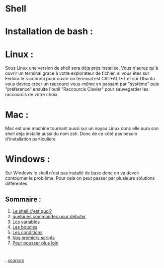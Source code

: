 # Shell 

# Installation de bash :
   # Linux :
Sous Linux une version de shell sera déja prés installée. Vous n'aurez qu'à ouvrir un terminal grace à votre explorateur de fichier, si vous êtes sur Fedora le raccourci pour ouvrir un terminal est CRT+ALT+T et sur Ubuntu vous devrez créer un raccourci vous-même en passant par "système" puis "préférence" ensuite  l'outil "Raccourcis Clavier" pour sauvegarder les raccourcis de votre choix.
  # Mac :
Mac est une machine tournant aussi sur un noyau Linux donc elle aura son shell déja installé aussi  du nom zsh.
Donc de ce côté pas besoin d'installation particulière
  # Windows : 
Sur Windows le shell n'est pas installé de base donc on va devoir contourner le problème. Pour cela on peut passer par plusieurs solutions différentes
## Sommaire : 
1. [Le shell c'est quoi?](https://github.com/lancelot260/linux/blob/main/shell%3F.md)
2. [quelques commandes pour débuter](https://github.com/lancelot260/linux/blob/main/commande.md)
3. [Les variables](https://github.com/lancelot260/linux/blob/main/variable.md)
4. [Les boucles](https://github.com/lancelot260/linux/blob/main/boucles.md)
5. [Les conditions](https://github.com/lancelot260/linux/blob/main/condition.md)
6. [Vos premiers scripts](https://github.com/lancelot260/linux/blob/main/script%3F.md)
7. [Pour pousser plus loin](./Pour_pousser_plus_loin.md)

#
. *[sources](https://github.com/lancelot260/linux/blob/main/source.md)*
